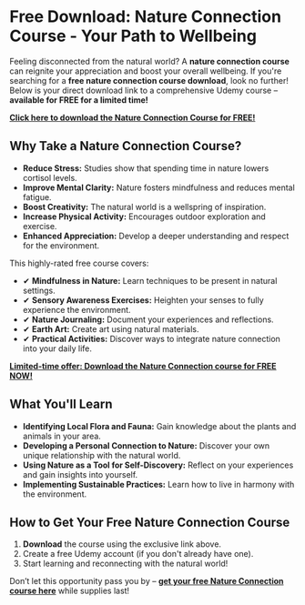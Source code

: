 # Free Download: Nature Connection Course - Your Path to Wellbeing

Feeling disconnected from the natural world? A **nature connection course** can reignite your appreciation and boost your overall wellbeing. If you're searching for a **free nature connection course download**, look no further! Below is your direct download link to a comprehensive Udemy course – **available for FREE for a limited time!**

[**Click here to download the Nature Connection Course for FREE!**](https://udemywork.com/nature-connection-course)

## Why Take a Nature Connection Course?

*   **Reduce Stress:** Studies show that spending time in nature lowers cortisol levels.
*   **Improve Mental Clarity:** Nature fosters mindfulness and reduces mental fatigue.
*   **Boost Creativity:** The natural world is a wellspring of inspiration.
*   **Increase Physical Activity:** Encourages outdoor exploration and exercise.
*   **Enhanced Appreciation:** Develop a deeper understanding and respect for the environment.

This highly-rated free course covers:

*   ✔ **Mindfulness in Nature:** Learn techniques to be present in natural settings.
*   ✔ **Sensory Awareness Exercises:** Heighten your senses to fully experience the environment.
*   ✔ **Nature Journaling:** Document your experiences and reflections.
*   ✔ **Earth Art:** Create art using natural materials.
*   ✔ **Practical Activities:** Discover ways to integrate nature connection into your daily life.

[**Limited-time offer: Download the Nature Connection course for FREE NOW!**](https://udemywork.com/nature-connection-course)

## What You'll Learn

*   **Identifying Local Flora and Fauna:** Gain knowledge about the plants and animals in your area.
*   **Developing a Personal Connection to Nature:** Discover your own unique relationship with the natural world.
*   **Using Nature as a Tool for Self-Discovery:** Reflect on your experiences and gain insights into yourself.
*   **Implementing Sustainable Practices:** Learn how to live in harmony with the environment.

## How to Get Your Free Nature Connection Course

1.  **Download** the course using the exclusive link above.
2.  Create a free Udemy account (if you don't already have one).
3.  Start learning and reconnecting with the natural world!

Don’t let this opportunity pass you by – **[get your free Nature Connection course here](https://udemywork.com/nature-connection-course)** while supplies last!
